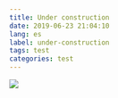 ```yaml
---
title: Under construction
date: 2019-06-23 21:04:10
lang: es
label: under-construction
tags: test
categories: test
---
```

![](../../../../images/under-construction.jpg)
